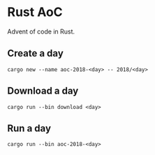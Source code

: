 # Rust AoC

Advent of code in Rust.

## Create a day
   ```
   cargo new --name aoc-2018-<day> -- 2018/<day>
   ```

## Download a day
   ```
   cargo run --bin download <day>
   ```

## Run a day
   ```
   cargo run --bin aoc-2018-<day>
   ```
